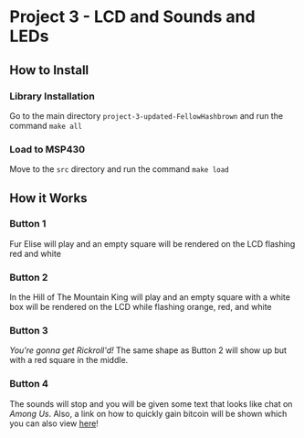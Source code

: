 # Project 3 - LCD and Sounds and LEDs

## How to Install

### Library Installation
Go to the main directory `project-3-updated-FellowHashbrown` and run the
command `make all`

### Load to MSP430
Move to the `src` directory and run the command `make load`

## How it Works

### Button 1
Fur Elise will play and an empty square will be rendered on the LCD flashing
red and white

### Button 2
In the Hill of The Mountain King will play and an empty square with a white
box will be rendered on the LCD while flashing orange, red, and white

### Button 3
*You're gonna get Rickroll'd!*
The same shape as Button 2 will show up but with a red square in the middle.

### Button 4
The sounds will stop and you will be given some text that looks like chat on
*Among Us*. Also, a link on how to quickly gain
bitcoin will be shown which you can also view [here](https://youtube.com/watch?v=dQw4w9WgXcQ)!
